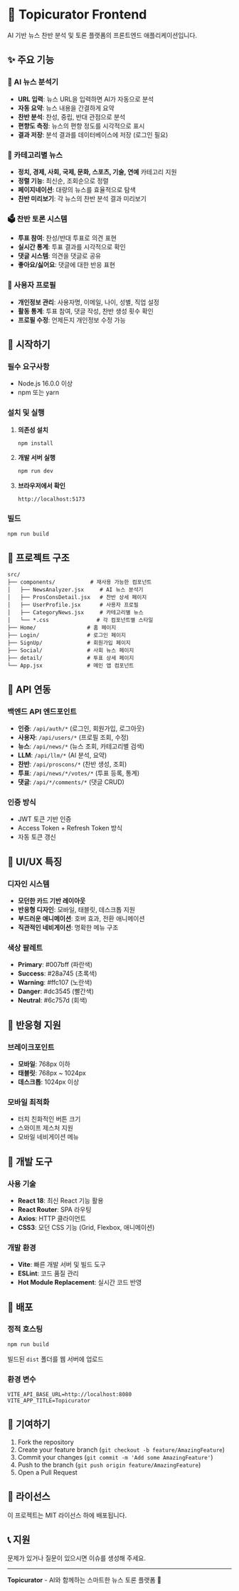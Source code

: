 # 🎯 Topicurator Frontend

AI 기반 뉴스 찬반 분석 및 토론 플랫폼의 프론트엔드 애플리케이션입니다.

## ✨ 주요 기능

### 🤖 AI 뉴스 분석기
- **URL 입력**: 뉴스 URL을 입력하면 AI가 자동으로 분석
- **자동 요약**: 뉴스 내용을 간결하게 요약
- **찬반 분석**: 찬성, 중립, 반대 관점으로 분석
- **편향도 측정**: 뉴스의 편향 정도를 시각적으로 표시
- **결과 저장**: 분석 결과를 데이터베이스에 저장 (로그인 필요)

### 📰 카테고리별 뉴스
- **정치, 경제, 사회, 국제, 문화, 스포츠, 기술, 연예** 카테고리 지원
- **정렬 기능**: 최신순, 조회순으로 정렬
- **페이지네이션**: 대량의 뉴스를 효율적으로 탐색
- **찬반 미리보기**: 각 뉴스의 찬반 분석 결과 미리보기

### 🗳️ 찬반 토론 시스템
- **투표 참여**: 찬성/반대 투표로 의견 표현
- **실시간 통계**: 투표 결과를 시각적으로 확인
- **댓글 시스템**: 의견을 댓글로 공유
- **좋아요/싫어요**: 댓글에 대한 반응 표현

### 👤 사용자 프로필
- **개인정보 관리**: 사용자명, 이메일, 나이, 성별, 직업 설정
- **활동 통계**: 투표 참여, 댓글 작성, 찬반 생성 횟수 확인
- **프로필 수정**: 언제든지 개인정보 수정 가능

## 🚀 시작하기

### 필수 요구사항
- Node.js 16.0.0 이상
- npm 또는 yarn

### 설치 및 실행

1. **의존성 설치**
   ```bash
   npm install
   ```

2. **개발 서버 실행**
   ```bash
   npm run dev
   ```

3. **브라우저에서 확인**
   ```
   http://localhost:5173
   ```

### 빌드
```bash
npm run build
```

## 📁 프로젝트 구조

```
src/
├── components/           # 재사용 가능한 컴포넌트
│   ├── NewsAnalyzer.jsx     # AI 뉴스 분석기
│   ├── ProsConsDetail.jsx   # 찬반 상세 페이지
│   ├── UserProfile.jsx      # 사용자 프로필
│   ├── CategoryNews.jsx     # 카테고리별 뉴스
│   └── *.css               # 각 컴포넌트별 스타일
├── Home/                # 홈 페이지
├── Login/               # 로그인 페이지
├── SignUp/              # 회원가입 페이지
├── Social/              # 사회 뉴스 페이지
├── detail/              # 투표 상세 페이지
└── App.jsx              # 메인 앱 컴포넌트
```

## 🔗 API 연동

### 백엔드 API 엔드포인트
- **인증**: `/api/auth/*` (로그인, 회원가입, 로그아웃)
- **사용자**: `/api/users/*` (프로필 조회, 수정)
- **뉴스**: `/api/news/*` (뉴스 조회, 카테고리별 검색)
- **LLM**: `/api/llm/*` (AI 분석, 요약)
- **찬반**: `/api/proscons/*` (찬반 생성, 조회)
- **투표**: `/api/news/*/votes/*` (투표 등록, 통계)
- **댓글**: `/api/*/comments/*` (댓글 CRUD)

### 인증 방식
- JWT 토큰 기반 인증
- Access Token + Refresh Token 방식
- 자동 토큰 갱신

## 🎨 UI/UX 특징

### 디자인 시스템
- **모던한 카드 기반 레이아웃**
- **반응형 디자인**: 모바일, 태블릿, 데스크톱 지원
- **부드러운 애니메이션**: 호버 효과, 전환 애니메이션
- **직관적인 네비게이션**: 명확한 메뉴 구조

### 색상 팔레트
- **Primary**: #007bff (파란색)
- **Success**: #28a745 (초록색)
- **Warning**: #ffc107 (노란색)
- **Danger**: #dc3545 (빨간색)
- **Neutral**: #6c757d (회색)

## 📱 반응형 지원

### 브레이크포인트
- **모바일**: 768px 이하
- **태블릿**: 768px ~ 1024px
- **데스크톱**: 1024px 이상

### 모바일 최적화
- 터치 친화적인 버튼 크기
- 스와이프 제스처 지원
- 모바일 네비게이션 메뉴

## 🔧 개발 도구

### 사용 기술
- **React 18**: 최신 React 기능 활용
- **React Router**: SPA 라우팅
- **Axios**: HTTP 클라이언트
- **CSS3**: 모던 CSS 기능 (Grid, Flexbox, 애니메이션)

### 개발 환경
- **Vite**: 빠른 개발 서버 및 빌드 도구
- **ESLint**: 코드 품질 관리
- **Hot Module Replacement**: 실시간 코드 반영

## 🚀 배포

### 정적 호스팅
```bash
npm run build
```
빌드된 `dist` 폴더를 웹 서버에 업로드

### 환경 변수
```env
VITE_API_BASE_URL=http://localhost:8080
VITE_APP_TITLE=Topicurator
```

## 🤝 기여하기

1. Fork the repository
2. Create your feature branch (`git checkout -b feature/AmazingFeature`)
3. Commit your changes (`git commit -m 'Add some AmazingFeature'`)
4. Push to the branch (`git push origin feature/AmazingFeature`)
5. Open a Pull Request

## 📄 라이선스

이 프로젝트는 MIT 라이선스 하에 배포됩니다.

## 📞 지원

문제가 있거나 질문이 있으시면 이슈를 생성해 주세요.

---

**Topicurator** - AI와 함께하는 스마트한 뉴스 토론 플랫폼 🚀
